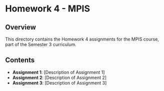 # Homework 4 - MPIS

## Overview

This directory contains the Homework 4 assignments for the MPIS course, part of the Semester 3 curriculum.

## Contents

- **Assignment 1**: [Description of Assignment 1]
- **Assignment 2**: [Description of Assignment 2]
- **Assignment 3**: [Description of Assignment 3]

